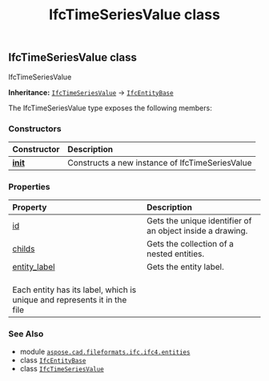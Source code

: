 ﻿---
title: IfcTimeSeriesValue class
second_title: Aspose.CAD for Python via .NET API References
description: 
type: docs
weight: 7240
url: /python-net/aspose.cad.fileformats.ifc.ifc4.entities/ifctimeseriesvalue/
is_root: false
---

## IfcTimeSeriesValue class

IfcTimeSeriesValue



**Inheritance:** [`IfcTimeSeriesValue`](/cad/python-net/aspose.cad.fileformats.ifc.ifc4.entities/ifctimeseriesvalue) → 
[`IfcEntityBase`](/cad/python-net/aspose.cad.fileformats.ifc/ifcentitybase)



The IfcTimeSeriesValue type exposes the following members:

### Constructors
| Constructor | Description |
| :- | :- |
| [__init__](/cad/python-net/aspose.cad.fileformats.ifc.ifc4.entities/ifctimeseriesvalue/__init__/#) | Constructs a new instance of IfcTimeSeriesValue |


### Properties
| Property | Description |
| :- | :- |
| [id](/cad/python-net/aspose.cad.fileformats.ifc.ifc4.entities/ifctimeseriesvalue/id) | Gets the unique identifier of an object inside a drawing. |
| [childs](/cad/python-net/aspose.cad.fileformats.ifc.ifc4.entities/ifctimeseriesvalue/childs) | Gets the collection of a nested entities. |
| [entity_label](/cad/python-net/aspose.cad.fileformats.ifc.ifc4.entities/ifctimeseriesvalue/entity_label) | Gets the entity label.<br/>Each entity has its label, which is unique and represents it in the file |



### See Also
* module [`aspose.cad.fileformats.ifc.ifc4.entities`](..)
* class [`IfcEntityBase`](/cad/python-net/aspose.cad.fileformats.ifc/ifcentitybase)
* class [`IfcTimeSeriesValue`](/cad/python-net/aspose.cad.fileformats.ifc.ifc4.entities/ifctimeseriesvalue)
